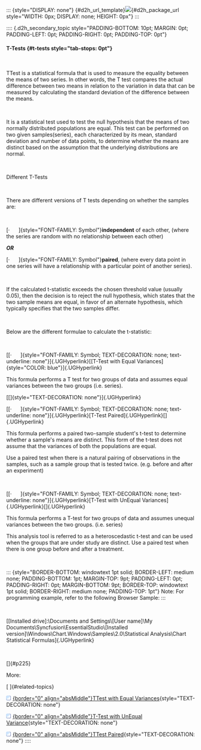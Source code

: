 ::: {style="DISPLAY: none"}
[](ms-xhelp:///?Id=d2h_url_template){#d2h_url_template}![](!package_url!){#d2h_package_url style="WIDTH: 0px; DISPLAY: none; HEIGHT: 0px"}
:::

:::: {.d2h_secondary_topic style="PADDING-BOTTOM: 10pt; MARGIN: 0pt; PADDING-LEFT: 0pt; PADDING-RIGHT: 0pt; PADDING-TOP: 0pt"}
#### T-Tests {#t-tests style="tab-stops: 0pt"}

 

TTest is a statistical formula that is used to measure the equality between the means of two series. In other words, the T test compares the actual difference between two means in relation to the variation in data that can be measured by calculating the standard deviation of the difference between the means.

 

It is a statistical test used to test the null hypothesis that the means of two normally distributed populations are equal. This test can be performed on two given samples(series), each characterized by its mean, standard deviation and number of data points, to determine whether the means are distinct based on the assumption that the underlying distributions are normal.

 

Different T-Tests

 

There are different versions of T tests depending on whether the samples are:

 

[·      ]{style="FONT-FAMILY: Symbol"}**independent** of each other, (where the series are random with no relationship between each other)

***OR***

[·      ]{style="FONT-FAMILY: Symbol"}**paired**, (where every data point in one series will have a relationship with a particular point of another series).

 

If the calculated t-statistic exceeds the chosen threshold value (usually 0.05), then the decision is to reject the null hypothesis, which states that the two sample means are equal, in favor of an alternate hypothesis, which typically specifies that the two samples differ.

 

Below are the different formulae to calculate the t-statistic:

 

[[·      ]{style="FONT-FAMILY: Symbol; TEXT-DECORATION: none; text-underline: none"}]{.UGHyperlink}[[T-Test with Equal Variances]{style="COLOR: blue"}]{.UGHyperlink}

This formula performs a T test for two groups of data and assumes equal variances between the two groups (i.e. series).

[[]{style="TEXT-DECORATION: none"}]{.UGHyperlink} 

[[·      ]{style="FONT-FAMILY: Symbol; TEXT-DECORATION: none; text-underline: none"}]{.UGHyperlink}[T-Test Paired]{.UGHyperlink}[]{.UGHyperlink}

This formula performs a paired two-sample student\'s t-test to determine whether a sample\'s means are distinct. This form of the t-test does not assume that the variances of both the populations are equal.

Use a paired test when there is a natural pairing of observations in the samples, such as a sample group that is tested twice. (e.g. before and after an experiment)

 

[[·      ]{style="FONT-FAMILY: Symbol; TEXT-DECORATION: none; text-underline: none"}]{.UGHyperlink}[T-Test with UnEqual Variances]{.UGHyperlink}[]{.UGHyperlink}

This formula performs a T-test for two groups of data and assumes unequal variances between the two groups. (i.e. series)

This analysis tool is referred to as a heteroscedastic t-test and can be used when the groups that are under study are distinct. Use a paired test when there is one group before and after a treatment.

 

::: {style="BORDER-BOTTOM: windowtext 1pt solid; BORDER-LEFT: medium none; PADDING-BOTTOM: 1pt; MARGIN-TOP: 9pt; PADDING-LEFT: 0pt; PADDING-RIGHT: 0pt; MARGIN-BOTTOM: 9pt; BORDER-TOP: windowtext 1pt solid; BORDER-RIGHT: medium none; PADDING-TOP: 1pt"}
Note: For programming example, refer to the following Browser Sample:
:::

 

[\[Installed drive\]:\\Documents and Settings\\\[User name\]\\My Documents\\Syncfusion\\EssentialStudio\\\[Installed version\]\\Windows\\Chart.Windows\\Samples\\2.0\\Statistical Analysis\\Chart Statistical Formulas]{.UGHyperlink}

 

[]{#p225} 

More:

[ ]{#related-topics}

[![](button.gif){border="0" align="absMiddle"}TTest with Equal Variances](ms-xhelp:///?Id=c80b91ad-afd7-4f23-a7e1-1affc92bae73){style="TEXT-DECORATION: none"}

[![](button.gif){border="0" align="absMiddle"}T-Test with UnEqual Variance](ms-xhelp:///?Id=0201c9d2-f178-4683-9443-4da1cb6b281f){style="TEXT-DECORATION: none"}

[![](button.gif){border="0" align="absMiddle"}TTest Paired](ms-xhelp:///?Id=66fa18bc-d149-4e41-af12-6acf6ad9cb55){style="TEXT-DECORATION: none"}
::::
